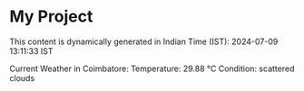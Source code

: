 # My Project

This content is dynamically generated in Indian Time (IST): 2024-07-09 13:11:33 IST


Current Weather in Coimbatore:
Temperature: 29.88 °C
Condition: scattered clouds
